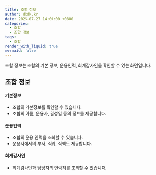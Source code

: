 ```yaml
---
title: 조합 정보
author: dkdk.kr
date: 2025-07-27 14:00:00 +0800
categories:
  - 조합
  - 조합 정보
tags:
  - 조합
render_with_liquid: true
mermaid: false
---
```

조합 정보는 조합의 기본 정보, 운용인력, 회계감사인을 확인할 수 있는 화면입니다. 
## 조합 정보
#### 기본정보
 - 조합의 기본정보를 확인할 수 있습니다.
 - 조합의 이름, 운용사, 결성일 등의 정보를 제공합니다.
#### 운용인력
- 조합의 운용 인력을 조회할 수 있습니다. 
- 운용사에서의 부서, 직위, 직책도 제공합니다. 
#### 회계감사인
- 회계감사인과 담당자의 연락처를 조회할 수 있습니다.
